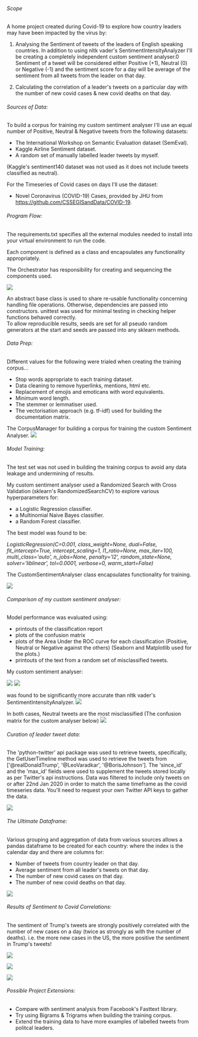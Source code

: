 ###### Scope

A home project created during Covid-19 to explore how country leaders may have been impacted by the virus by:

1. Analysing the Sentiment of tweets of the leaders of English speaking countries.
In addition to using nltk vader's SentimentIntensityAnalyzer I'll be creating a completely independent custom sentiment analyser.0
Sentiment of a tweet will be considered either Positive (+1), Neutral (0) or Negative (-1)
and the sentiment score for a day will be average of the sentiment from all tweets from the leader on that day.

2. Calculating the correlation of a leader's tweets on a particular day with the number of new covid cases & new covid deaths on that day.

###### Sources of Data:

To build a corpus for training my custom sentiment analyser I'll use an equal number of Positive, Neutral & Negative tweets from the following datasets:
* The International Workshop on Semantic Evaluation dataset (SemEval).
* Kaggle Airline Sentiment dataset.
* A random set of manually labelled leader tweets by myself.

(Kaggle's sentiment140 dataset was not used as it does not include tweets classified as neutral).

For the Timeseries of Covid cases on days I'll use the dataset:
* Novel Coronavirus (COVID-19) Cases, provided by JHU from https://github.com/CSSEGISandData/COVID-19.



###### Program Flow:

The requirements.txt specifies all the external modules needed to install into your virtual environment to run the code.

Each component is defined as a class and encapsulates any functionality appropriately.

The Orchestrator has responsibility for creating and sequencing the components used.

![](.README_images/97e0fb2c.png)

An abstract base class is used to share re-usable functionality concerning handling file operations. 
Otherwise, dependencies are passed into constructors. unittest was used for minimal testing in checking helper functions behaved correctly.  
To allow reproducible results, seeds are set for all pseudo random generators at the start and seeds are passed into any sklearn methods.

###### Data Prep:

Different values for the following were trialed when creating the training corpus...
* Stop words appropriate to each training dataset.
* Data cleaning to remove hyperlinks, mentions, html etc.
* Replacement of emojis and emoticans with word equivalents.
* Minimum word length.
* The stemmer or lemmatiser used. 
* The vectorisation approach (e.g. tf-idf) used for building the documentation matrix.

The CorpusManager for building a corpus for training the custom Sentiment Analyser.
![](.README_images/b22210e9.png)

###### Model Training:
The test set was not used in building the training corpus to avoid any data leakage and undermining of results.

My custom sentiment analyser used a Randomized Search with Cross Validation (sklearn's RandomizedSearchCV) to explore various hyperparameters for:
* a Logistic Regression classifier.
* a Multinomial Naive Bayes classifier.
* a Random Forest classifier.

The best model was found to be:

_LogisticRegression(C=0.001, class_weight=None, dual=False, fit_intercept=True,
                   intercept_scaling=1, l1_ratio=None, max_iter=100,
                   multi_class='auto', n_jobs=None, penalty='l2',
                   random_state=None, solver='liblinear', tol=0.0001, verbose=0,
                   warm_start=False)_

The CustomSentimentAnalyser class encapsulates functionality for training.

![](.README_images/8203f5ac.png)

###### Comparison of my custom sentiment analyser:

Model performance was evaluated using:
* printouts of the classification report
* plots of the confusion matrix
* plots of the Area Under the ROC curve for each classification (Positive, Neutral or Negative against the others)
(Seaborn and Matplotlib used for the plots.)
* printouts of the text from a random set of misclassified tweets.

My custom sentiment analyser:

![](.README_images/2a19e9f4.png)
![](.README_images/9ae4d96f.png)

 was found to be significantly more accurate than nltk vader's SentimentIntensityAnalyzer.
![](.README_images/eb605b83.png)

In both cases, Neutral tweets are the most misclassified (The confusion matrix for the custom analyser below) 
![](.README_images/7f1a5c46.png)

###### Curation of leader tweet data:

The 'python-twitter' api package was used to retrieve tweets, specifically, the GetUserTimeline method was used to retrieve the tweets from ['@realDonaldTrump', '@LeoVaradkar', '@BorisJohnson'].
The 'since_id' and the 'max_id' fields were used to supplement the tweets stored locally as per Twitter's api instructions.
Data was filtered to include only tweets on or after 22nd Jan 2020 in order to match the same timeframe as the covid timeseries data.
You'll need to request your own Twitter API keys to gather the data.

![](.README_images/9dfac6a6.png)

###### The Ultimate Dataframe:

Various grouping and aggregation of data from various sources allows a pandas dataframe to be created for each country: 
where the index is the calendar day and there are columns for:
* Number of tweets from country leader on that day.
* Average sentiment from all leader's tweets on that day.
* The number of new covid cases on that day.
* The number of new covid deaths on that day.

![](.README_images/df72eea2.png)

###### Results of Sentiment to Covid Correlations:

The sentiment of Trump's tweets are strongly positively correlated with the number of new cases on a day (twice as strongly as with the number of deaths).
i.e. the more new cases in the US, the more positive the sentiment in Trump's tweets!

![](.README_images/bdbbfa23.png)

![](.README_images/5a9b929e.png)

![](.README_images/e4099944.png)


###### Possible Project Extensions:

* Compare with sentiment analysis from Facebook's Fasttext library.
* Try using Bigrams & Trigrams when building the training corpus.
* Extend the training data to have more examples of labelled tweets from politcal leaders.


